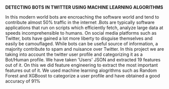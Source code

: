 **DETECTING BOTS IN TWITTER USING MACHINE LEARNING ALGORITHMS**

In this modern world bots are encroaching the software world and tend to contribute almost 50\% traffic in the internet .Bots are typically software applications that run on scripts which efficiently fetch, analyze large data at speeds incomprehensible to humans. On social media platforms such as Twitter, bots have gained a lot more liberty to disguise themselves and easily be camouflaged. While bots can be useful source of information, a majority contribute to spam and nuisance over Twitter.
In this project we are taking into account the twitter user profile and categorizing it as a Bot/Human profile. We have taken 'Users' JSON and extracted 19 features out of it. On this we did feature engineering to extract the most important features out of it. We used machine learning alogrithms such as Random Forest and XGBoost to categorize a user profile and have obtained a good accuracy of 91%
